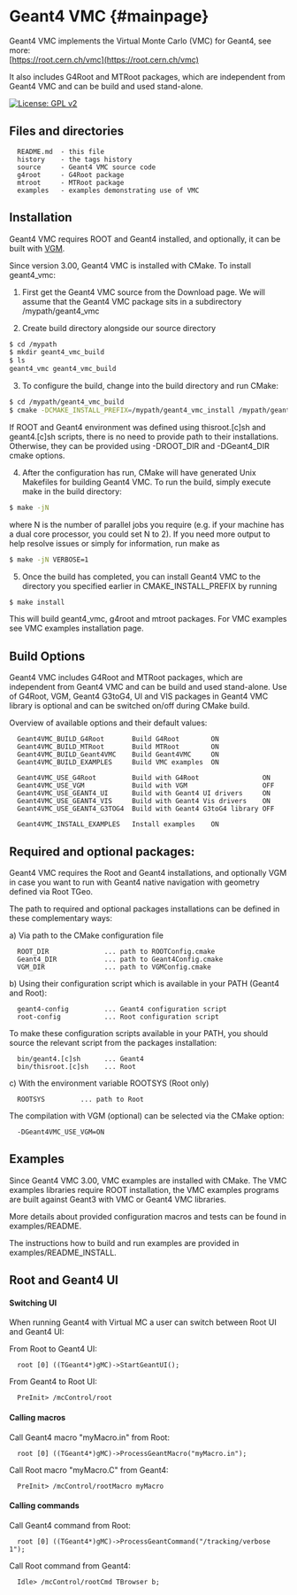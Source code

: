 
Geant4 VMC    {#mainpage}
===========

Geant4 VMC implements the Virtual Monte Carlo (VMC) for Geant4, see more: <br/>
[https://root.cern.ch/vmc](https://root.cern.ch/vmc)

It also includes G4Root and MTRoot packages, which are independent from Geant4 VMC and can be build and used stand-alone.

[![License: GPL v2](https://img.shields.io/badge/License-GPLv2-blue.svg)](http://www.gnu.org/licenses/gpl-2.0)


## Files and directories

      README.md  - this file
      history    - the tags history
      source     - Geant4 VMC source code
      g4root     - G4Root package
      mtroot     - MTRoot package
      examples   - examples demonstrating use of VMC

## Installation

Geant4 VMC requires ROOT and Geant4 installed, and optionally, it can be
built with [VGM](http://ivana.home.cern.ch/ivana/VGM.html).

Since version 3.00, Geant4 VMC is installed with CMake. To install
geant4_vmc:

1. First get the Geant4 VMC source from the Download page. We will assume
   that the Geant4 VMC package sits in a subdirectory
   /mypath/geant4_vmc

2. Create build directory alongside our source directory

```bash
$ cd /mypath
$ mkdir geant4_vmc_build
$ ls
geant4_vmc geant4_vmc_build
```

3. To configure the build, change into the build directory and run CMake:

```bash
$ cd /mypath/geant4_vmc_build
$ cmake -DCMAKE_INSTALL_PREFIX=/mypath/geant4_vmc_install /mypath/geant4_vmc
```

   If ROOT and Geant4 environment was defined using thisroot.[c]sh and
   geant4.[c]sh scripts, there is no need to provide path to their installations.
   Otherwise, they can be provided using -DROOT_DIR and -DGeant4_DIR cmake
   options.

4. After the configuration has run, CMake will have generated Unix Makefiles
   for building Geant4 VMC. To run the build, simply execute make in the build
   directory:

```bash
$ make -jN
```

   where N is the number of parallel jobs you require (e.g. if your machine has a dual
   core processor, you could set N to 2).
   If you need more output to help resolve issues or simply for information, run make as

```bash
$ make -jN VERBOSE=1
```

5. Once the build has completed, you can install Geant4 VMC to the directory you specified
   earlier in CMAKE_INSTALL_PREFIX by running

```bash
$ make install
```

   This will build geant4_vmc, g4root and mtroot packages. For VMC examples see VMC
   examples installation page.

## Build Options

Geant4 VMC includes G4Root and MTRoot packages, which are independent from Geant4 VMC
and can be build and used stand-alone. Use of G4Root, VGM, Geant4 G3toG4, UI and VIS
packages in Geant4 VMC library is optional and can be switched on/off during CMake build.

Overview of available options and their default values:

      Geant4VMC_BUILD_G4Root       Build G4Root        ON
      Geant4VMC_BUILD_MTRoot       Build MTRoot        ON
      Geant4VMC_BUILD_Geant4VMC    Build Geant4VMC     ON
      Geant4VMC_BUILD_EXAMPLES     Build VMC examples  ON

      Geant4VMC_USE_G4Root         Build with G4Root                ON
      Geant4VMC_USE_VGM            Build with VGM                   OFF
      Geant4VMC_USE_GEANT4_UI      Build with Geant4 UI drivers     ON
      Geant4VMC_USE_GEANT4_VIS     Build with Geant4 Vis drivers    ON
      Geant4VMC_USE_GEANT4_G3TOG4  Build with Geant4 G3toG4 library OFF

      Geant4VMC_INSTALL_EXAMPLES   Install examples    ON


## Required and optional packages:

Geant4 VMC requires the Root and Geant4 installations,
and optionally VGM in case you want to run with Geant4
native navigation with geometry defined via Root TGeo.

The path to required and optional packages installations can be defined in these
complementary ways:

a) Via path to the CMake configuration file

      ROOT_DIR              ... path to ROOTConfig.cmake
      Geant4_DIR            ... path to Geant4Config.cmake
      VGM_DIR               ... path to VGMConfig.cmake

b) Using their configuration script which is available
   in your PATH (Geant4 and Root):

      geant4-config         ... Geant4 configuration script
      root-config           ... Root configuration script

   To make these configuration scripts available in your PATH,
   you should source the relevant script from the packages
   installation:

      bin/geant4.[c]sh      ... Geant4
      bin/thisroot.[c]sh    ... Root

c) With the environment variable ROOTSYS (Root only)

      ROOTSYS         ... path to Root

The compilation with VGM (optional) can be selected via the CMake option:

      -DGeant4VMC_USE_VGM=ON


## Examples

Since Geant4 VMC 3.00, VMC examples are installed with CMake.
The VMC examples libraries require ROOT installation, the VMC examples programs are built
against Geant3 with VMC or Geant4 VMC libraries.

More details about provided configuration macros and tests
can be found in examples/README.

The instructions how to build and run examples are provided
in examples/README_INSTALL.

##  Root and Geant4 UI

#### Switching UI

When running Geant4 with Virtual MC a user can switch between
Root UI and Geant4 UI:

From Root to Geant4 UI:

      root [0] ((TGeant4*)gMC)->StartGeantUI();

From Geant4 to Root UI:

      PreInit> /mcControl/root

#### Calling macros

Call Geant4 macro "myMacro.in" from Root:

      root [0] ((TGeant4*)gMC)->ProcessGeantMacro("myMacro.in");

Call Root macro "myMacro.C" from Geant4:

      PreInit> /mcControl/rootMacro myMacro


#### Calling commands

Call Geant4 command from Root:

      root [0] ((TGeant4*)gMC)->ProcessGeantCommand("/tracking/verbose 1");

Call Root command from Geant4:

      Idle> /mcControl/rootCmd TBrowser b;

